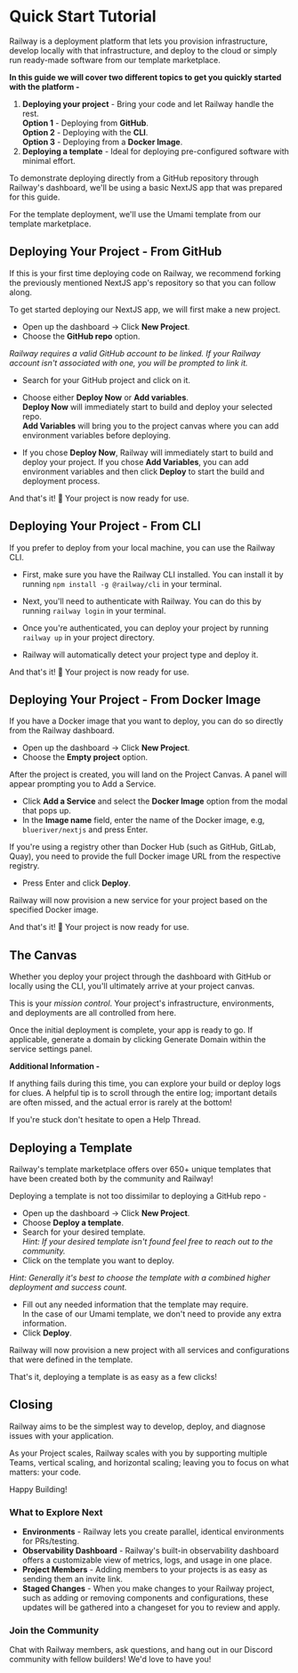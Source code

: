 # Quick Start Tutorial

Railway is a deployment platform that lets you provision infrastructure, develop locally with that infrastructure, and deploy to the cloud or simply run ready-made software from our template marketplace.

**In this guide we will cover two different topics to get you quickly started with the platform -**

1. **Deploying your project** - Bring your code and let Railway handle the rest.  
**Option 1** - Deploying from **GitHub**.  
**Option 2** - Deploying with the **CLI**.  
**Option 3** - Deploying from a **Docker Image**.
2. **Deploying a template** - Ideal for deploying pre-configured software with minimal effort.

To demonstrate deploying directly from a GitHub repository through Railway's dashboard, we'll be using a basic NextJS app that was prepared for this guide.

For the template deployment, we'll use the Umami template from our template marketplace.

## Deploying Your Project - From GitHub

If this is your first time deploying code on Railway, we recommend forking the previously mentioned NextJS app's repository so that you can follow along.

To get started deploying our NextJS app, we will first make a new project.

* Open up the dashboard → Click **New Project**.
* Choose the **GitHub repo** option.

_Railway requires a valid GitHub account to be linked. If your Railway account isn't associated with one, you will be prompted to link it._

* Search for your GitHub project and click on it.
* Choose either **Deploy Now** or **Add variables**.  
**Deploy Now** will immediately start to build and deploy your selected repo.  
**Add Variables** will bring you to the project canvas where you can add environment variables before deploying.

* If you chose **Deploy Now**, Railway will immediately start to build and deploy your project. If you chose **Add Variables**, you can add environment variables and then click **Deploy** to start the build and deployment process.

And that's it! 🎉 Your project is now ready for use.

## Deploying Your Project - From CLI

If you prefer to deploy from your local machine, you can use the Railway CLI.

* First, make sure you have the Railway CLI installed. You can install it by running `npm install -g @railway/cli` in your terminal.

* Next, you'll need to authenticate with Railway. You can do this by running `railway login` in your terminal.

* Once you're authenticated, you can deploy your project by running `railway up` in your project directory.

* Railway will automatically detect your project type and deploy it.

And that's it! 🎉 Your project is now ready for use.

## Deploying Your Project - From Docker Image

If you have a Docker image that you want to deploy, you can do so directly from the Railway dashboard.

* Open up the dashboard → Click **New Project**.
* Choose the **Empty project** option.

After the project is created, you will land on the Project Canvas. A panel will appear prompting you to Add a Service.

* Click **Add a Service** and select the **Docker Image** option from the modal that pops up.
* In the **Image name** field, enter the name of the Docker image, e.g, `blueriver/nextjs` and press Enter.

If you're using a registry other than Docker Hub (such as GitHub, GitLab, Quay), you need to provide the full Docker image URL from the respective registry.

* Press Enter and click **Deploy**.

Railway will now provision a new service for your project based on the specified Docker image.

And that's it! 🎉 Your project is now ready for use.

## The Canvas

Whether you deploy your project through the dashboard with GitHub or locally using the CLI, you'll ultimately arrive at your project canvas.

This is your _mission control_. Your project's infrastructure, environments, and deployments are all controlled from here.

Once the initial deployment is complete, your app is ready to go. If applicable, generate a domain by clicking Generate Domain within the service settings panel.

**Additional Information -**

If anything fails during this time, you can explore your build or deploy logs for clues. A helpful tip is to scroll through the entire log; important details are often missed, and the actual error is rarely at the bottom!

If you're stuck don't hesitate to open a Help Thread.

## Deploying a Template

Railway's template marketplace offers over 650+ unique templates that have been created both by the community and Railway!

Deploying a template is not too dissimilar to deploying a GitHub repo -

* Open up the dashboard → Click **New Project**.
* Choose **Deploy a template**.
* Search for your desired template.  
_Hint: If your desired template isn't found feel free to reach out to the community._
* Click on the template you want to deploy.

_Hint: Generally it's best to choose the template with a combined higher deployment and success count._

* Fill out any needed information that the template may require.  
In the case of our Umami template, we don't need to provide any extra information.
* Click **Deploy**.

Railway will now provision a new project with all services and configurations that were defined in the template.

That's it, deploying a template is as easy as a few clicks!

## Closing

Railway aims to be the simplest way to develop, deploy, and diagnose issues with your application.

As your Project scales, Railway scales with you by supporting multiple Teams, vertical scaling, and horizontal scaling; leaving you to focus on what matters: your code.

Happy Building!

### What to Explore Next

* **Environments** - Railway lets you create parallel, identical environments for PRs/testing.
* **Observability Dashboard** - Railway's built-in observability dashboard offers a customizable view of metrics, logs, and usage in one place.
* **Project Members** - Adding members to your projects is as easy as sending them an invite link.
* **Staged Changes** - When you make changes to your Railway project, such as adding or removing components and configurations, these updates will be gathered into a changeset for you to review and apply.

### Join the Community

Chat with Railway members, ask questions, and hang out in our Discord community with fellow builders! We'd love to have you!